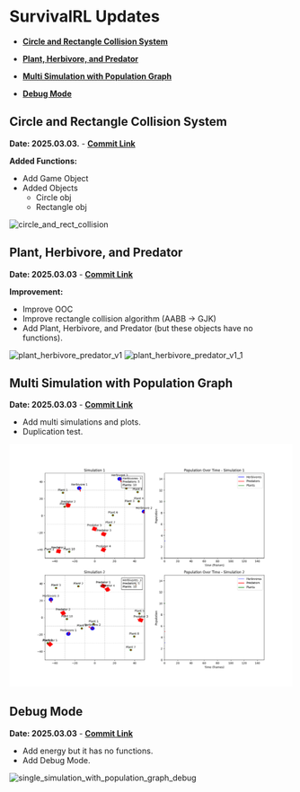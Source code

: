 # SurvivalRL Updates

-   [**Circle and Rectangle Collision System**](#circle-and-rectangle-collision-system)

-   [**Plant, Herbivore, and Predator**](#plant-herbivore-and-predator)
-   [**Multi Simulation with Population Graph**](#multi-simulation-with-population-graph)
-   [**Debug Mode**](#debug-mode)

## Circle and Rectangle Collision System

**Date: 2025.03.03.** - [**Commit Link**](https://github.com/kar7mp5/SurvivalRL/commit/27968305b239fde20802f6942b82fc8bffc1c955)

**Added Functions:**

-   Add Game Object
-   Added Objects
    -   Circle obj
    -   Rectangle obj

![circle_and_rect_collision](./docs/circle_and_rect_collision.gif)

## Plant, Herbivore, and Predator

**Date: 2025.03.03** - [**Commit Link**](https://github.com/kar7mp5/SurvivalRL/commit/f1abcdb2f6f2a5673954d47ea583f328184bf76e)

**Improvement:**

-   Improve OOC
-   Improve rectangle collision algorithm (AABB -> GJK)
-   Add Plant, Herbivore, and Predator (but these objects have no functions).

![plant_herbivore_predator_v1](./docs/plant_herbivore_predator_v1.gif)
![plant_herbivore_predator_v1_1](./docs/plant_herbivore_predator_v1-1.gif)

## Multi Simulation with Population Graph

**Date: 2025.03.03** - [**Commit Link**](https://github.com/kar7mp5/SurvivalRL/commit/a57ec7a8435e497bd419ead2e381c5bc6b5a60f0)

-   Add multi simulations and plots.
-   Duplication test.

![multi_simulation_with_population_graphs](./docs/multi_simulation_with_population_graphs.gif)

## Debug Mode

**Date: 2025.03.03** - [**Commit Link**](https://github.com/kar7mp5/SurvivalRL/commit/e69b6ca8c2296b0b65660438d7e64ca53ecedcfa)

-   Add energy but it has no functions.
-   Add Debug Mode.

![single_simulation_with_population_graph_debug](./docs/single_simulation_with_population_graph_debug.gif)
